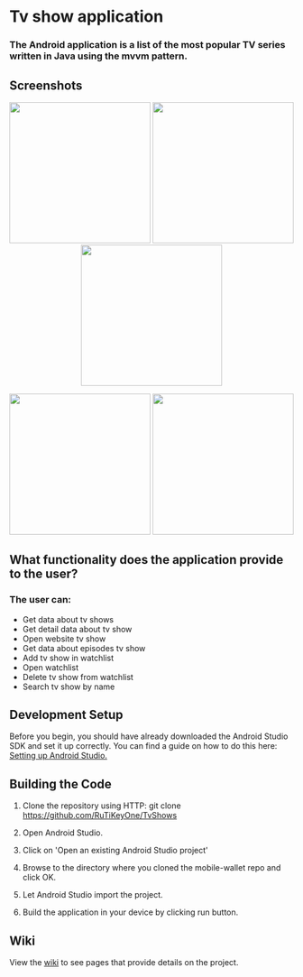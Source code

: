 # Tv show application 

### The Android application is a list of the most popular TV series written in Java using the mvvm pattern.

## Screenshots

<p align="center">
  <img src="https://github.com/RuTiKeyOne/TvShows/blob/master/doc/Screenshots/1.png" width="250"/>
  <img src="https://github.com/RuTiKeyOne/TvShows/blob/master/doc/Screenshots/2.png" width="250"/>
  <img src="https://github.com/RuTiKeyOne/TvShows/blob/master/doc/Screenshots/3.png" width="250"/>
</p>

<p align="center">
  <img src="https://github.com/RuTiKeyOne/TvShows/blob/master/doc/Screenshots/4.png" width="250"/>
  <img src="https://github.com/RuTiKeyOne/TvShows/blob/master/doc/Screenshots/5.png" width="250"/>
</p>
 
## What functionality does the application provide to the user?

### The user can:
* Get data about tv shows
* Get detail data about tv show  
* Open website tv show
* Get data about episodes tv show
* Add tv show in watchlist
* Open watchlist 
* Delete tv show from watchlist
* Search tv show by name

## Development Setup

Before you begin, you should have already downloaded the Android Studio SDK and set it up correctly. You can find a guide on how to do this here: [Setting up Android Studio.](http://developer.android.com/sdk/installing/index.html?pkg=studio)

## Building the Code

1. Clone the repository using HTTP: git clone https://github.com/RuTiKeyOne/TvShows
2. Open Android Studio.

3. Click on 'Open an existing Android Studio project'

4. Browse to the directory where you cloned the mobile-wallet repo and click OK.

5. Let Android Studio import the project.

6. Build the application in your device by clicking run button.

## Wiki

View the [wiki](https://github.com/RuTiKeyOne/TvShows/blob/master/doc/Wiki.md) to see pages that provide details on the project.
